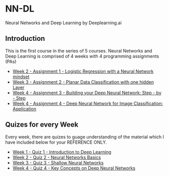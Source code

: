# NN-DL
Neural Networks and Deep Learning by Deeplearning.ai


## Introduction

This is the first course in the series of 5 courses. Neural Networks and Deep Learning is comprised of 4 weeks with 4 programming assignments (PAs)

- [Week 2 - Assignment 1 - Logistic Regression with a Neural Network mindset](https://github.com/smurtazahasan/NN-DL/blob/master/Week%202/%20Week%202%20-%20Assignment%202%20-%20Logistic%20Regression%20with%20a%20Neural%20Network%20mindset.ipynb)
- [Week 3 - Assignment 2 - Planar Data Classification with one hidden Layer](https://github.com/smurtazahasan/NN-DL/blob/master/Week%203/Week%203%20-%20Assignment%203%20-%20Planar%20data%20classification%20with%20a%20hidden%20layer.ipynb)
- [Week 4 - Assignment 3 - Building your Deep Neural Network: Step - by - Step](https://github.com/smurtazahasan/NN-DL/blob/master/Week%204/Week%204%20-%20Assignment%203%20-%20Building%20your%20Deep%20Neural%20Network%20-%20Step%20by%20Step.ipynb)
- [Week 4 - Assignment 4 - Deep Neural Network for Image Classification: Application](https://github.com/smurtazahasan/NN-DL/blob/master/Week%204/Week%204%20-%20Assignment%204%20-%20Deep%20Neural%20Network%20-%20Application.ipynb)


## Quizes for every Week

Every week, there are quizes to guage understanding of the material which I have included below for your REFERENCE ONLY.

- [Week 1 - Quiz 1 - Introduction to Deep Learning](https://github.com/smurtazahasan/NN-DL/blob/master/Week%201/Week%201%20-%20Quiz%201%20-%20Introduction%20to%20Deep%20Learning.md)
- [Week 2 - Quiz 2 - Neural Networks Basics](https://github.com/smurtazahasan/NN-DL/blob/master/Week%202/Week%202%20-%20Quiz%202%20-%20Neural%20Network%20Basics.md)
- [Week 3 - Quiz 3 - Shallow Neural Networks](https://github.com/smurtazahasan/NN-DL/blob/master/Week%203/Week%203%20-%20Quiz%203%20-%20Shallow%20Neural%20Networks.md)
- [Week 4 - Quiz 4 - Key Concepts on Deep Neural Networks](https://github.com/smurtazahasan/NN-DL/blob/master/Week%204/Week%204%20-%20Quiz%204%20-%20Key%20concepts%20on%20Deep%20Neural%20Networks.md)

